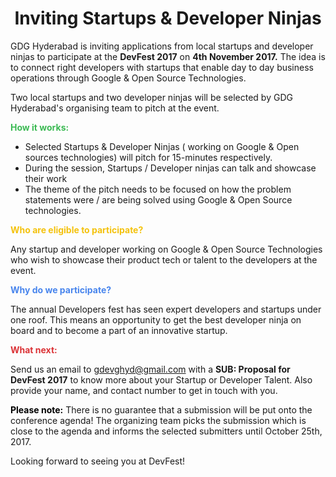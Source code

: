 
<h1 style="text-align:center">Inviting Startups & Developer Ninjas</h1>

GDG Hyderabad is inviting applications from local startups and developer ninjas to participate at the  <b>DevFest 2017</b> on <b>4th November 2017.</b> The idea is to connect right developers with startups that enable day to day business operations through Google & Open Source Technologies.

Two local startups and two developer ninjas will be selected by GDG Hyderabad's organising team to pitch at the event. 


<span style="color:#3cba54"><b> How it works:</b></span>

* Selected Startups & Developer Ninjas ( working on Google & Open sources technologies) will pitch for 15-minutes respectively.
* During the session, Startups / Developer ninjas can talk and showcase their work
* The theme of the pitch needs to be focused on how the problem statements were / are being  solved using Google & Open Source technologies.

<span style="color:#f4c20d"><b> Who are eligible to participate?</b></span>

Any startup and developer working on Google & Open Source Technologies who wish to showcase their product tech or talent to the developers at the event. 

<span style="color:#4885ed"><b> Why do we participate?</b></span>

The annual Developers fest has seen expert developers and startups under one roof. This means an opportunity to get the best developer ninja on board and to become a part of an innovative startup.


<span style="color:#db3236"><b>What next:</b></span>

Send us an email to <a href="mailto:gdevghyd@gmail.com">gdevghyd@gmail.com</a> with a <b>SUB: Proposal for DevFest 2017</b>  to know more about your Startup or Developer Talent. Also provide your name, and contact number to get in touch with you. 

<span style="color:#000000"><b>Please note:</b></span> There is no guarantee that a submission will be put onto the conference agenda! The  organizing team picks the submission which is close to the agenda and informs the selected submitters until October 25th, 2017.

Looking forward to seeing you at DevFest!